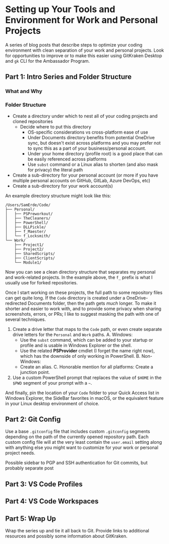 # Setting up Your Tools and Environment for Work and Personal Projects

A series of blog posts that describe steps to optimize your coding environment with clean separation of your work and personal projects. Look for opportunities to improve or to make this easier using GitKraken Desktop and `gk` CLI for the Ambassador Program.

## Part 1: Intro Series and Folder Structure

### What and Why

### Folder Structure

- Create a directory under which to nest all of your coding projects and cloned repositories
  - Decide where to put this directory
    - OS-specific considerations vs cross-platform ease of use
    - Under Documents directory benefits from potential OneDrive sync, but doesn't exist across platforms and you may prefer not to sync this as a part of your business/personal account.
    - Under your home directory (profile root) is a good place that can be easily referenced across platforms
    - Use `subst` command or a Linux alias to shorten (and also mask for privacy) the literal path
- Create a sub-directory for your personal account (or more if you have multiple personal accounts on GitHub, GitLab, Azure DevOps, etc)
- Create a sub-directory for your work account(s)

An example directory structure might look like this:

```text
/Users/SamErde/Code/
├── Personal/
│   ├── PSPreworkout/
│   ├── TheCleaners/
│   ├── PowerShell/
│   ├── DLLPickle/
│   ├── f_Maester/
│   └── f_Locksmith/
└── Work/
    ├── Project1/
    ├── Project2/
    ├── SharedScripts/
    ├── ClientScripts/
    └── Module1/
```

Now you can see a clean directory structure that separates my personal and work-related projects. In the example above, the `f_` prefix is what I usually use for forked repositories.

Once I start working on these projects, the full path to some repository files can get quite long. If the `Code` directory is created under a OneDrive-redirected Documents folder, then the path gets *much* longer. To make it shorter and easier to work with, and to provide some privacy when sharing screenshots, errors, or PRs; I like to suggest masking the path with one of several techniques.

1. Create a drive letter that maps to the `Code` path, or even create separate drive letters for the `Personal` and `Work` paths.
   A. Windows:
      - Use the `subst` command, which can be added to your startup or profile and is usable in Windows Explorer or the shell.
      - Use the related **PSProvider** cmdlet (I forget the name right now), which has the downside of only working in PowerShell.
   B. Non-Windows:
      - Create an alias.
   C. Honorable mention for all platforms: Create a junction point.
2. Use a custom PowerShell prompt that replaces the value of `$HOME` in the `$PWD` segment of your prompt with a `~`.

And finally, pin the location of your `Code` folder to your Quick Access list in Windows Explorer, the SideBar favorites in macOS, or the equivalent feature in your Linux desktop environment of choice.

## Part 2: Git Config

Use a base `.gitconfig` file that includes custom `.gitconfig` segments depending on the path of the currently opened repository path. Each custom config file will at the very least contain the `user.email` setting along with anything else you might want to customize for your work or personal project needs.

Possible sidebar to PGP and SSH authentication for Git commits, but probably separate post

## Part 3: VS Code Profiles

## Part 4: VS Code Workspaces

## Part 5: Wrap Up

Wrap the series up and tie it all back to Git. Provide links to additional resources and possibly some information about GitKraken.
